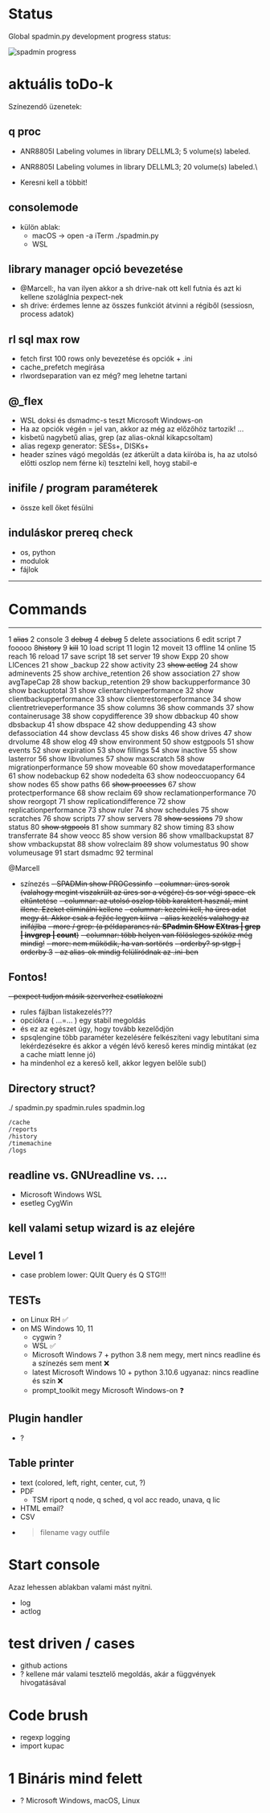 # Status

Global spadmin.py development progress status: 

![spadmin progress](https://progress-bar.dev/50/)

# aktuális toDo-k

Színezendő üzenetek:

## q proc
- ANR8805I Labeling volumes in library DELLML3; 5 volume(s) labeled.
- ANR8805I Labeling volumes in library DELLML3; 20 volume(s) labeled.\

- Keresni kell a többit!

## consolemode
- külön ablak:
   - macOS -> open -a iTerm ./spadmin.py
   - WSL 

## library manager opció bevezetése
- @Marcell:, ha van ilyen akkor a sh drive-nak ott kell futnia és azt ki kellene szoláglnia pexpect-nek
- sh drive: érdemes lenne az összes funkciót átvinni a régiből (sessiosn, process adatok)

## rl sql max row
- fetch first 100 rows only bevezetése és opciók + .ini
- cache_prefetch megírása
- rlwordseparation van ez még? meg lehetne tartani

## @_flex
- WSL doksi és dsmadmc-s teszt Microsoft Windows-on
- Ha az opciók végén = jel van, akkor az még az előzőhöz tartozik! ...
- kisbetű nagybetű alias, grep (az alias-oknál kikapcsoltam)
- alias regexp generator: SESs+, DISKs+
- header színes vágó megoldás (ez átkerült a data kiíróba is, ha az utolsó előtti oszlop nem férne ki) tesztelni kell, hoyg stabil-e

## inifile / program paraméterek
- össze kell őket fésülni

## induláskor prereq check
- os, python
- modulok
- fájlok


-- -------- -------------------------
 # Commands
-- -------- -------------------------
 1    ~~alias~~
 2  console
 3    ~~debug~~
 4    ~~debug~~
 5   delete associations
 6     edit script
 7   fooooo
 8~~history~~
 9   ~~kill~~
10     load script
11    login
12   moveit
13  offline
14   online
15    reach
16   reload
17     save script
18      set server
19     show Expp
20     show LICences
21     show _backup
22     show activity
23     ~~show actlog~~
24     show adminevents
25     show archive_retention
26     show association
27     show avgTapeCap
28     show backup_retention
29     show backupperformance
30     show backuptotal
31     show clientarchiveperformance
32     show clientbackupperformance
33     show clientrestoreperformance
34     show clientretrieveperformance
35     show columns
36     show commands
37     show containerusage
38     show copydifference
39     show dbbackup
40     show dbsbackup
41     show dbspace
42     show deduppending
43     show defassociation
44     show devclass
45     show disks
46     show drives
47     show drvolume
48     show elog
49     show environment
50     show estgpools
51     show events
52     show expiration
53     show fillings
54     show inactive
55     show lasterror
56     show libvolumes
57     show maxscratch
58     show migrationperformance
59     show moveable
60     show movedataperformance
61     show nodebackup
62     show nodedelta
63     show nodeoccuopancy
64     show nodes
65     show paths
66     ~~show processes~~
67     show protectperformance
68     show reclaim
69     show reclamationperformance
70     show reorgopt
71     show replicationdifference
72     show replicationperformance
73     show ruler
74     show schedules
75     show scratches
76     show scripts
77     show servers
78     ~~show sessions~~
79     show status
80     ~~show stgpools~~
81     show summary
82     show timing
83     show transferrate
84     show veocc
85     show version
86     show vmallbackupstat
87     show vmbackupstat
88     show volreclaim
89     show volumestatus
90     show volumeusage
91    start dsmadmc
92 terminal

@Marcell
- színezés
~~- SPADMin show PROCessinfo~~
~~- columnar: üres sorok (valahogy megint viszakrült az üres sor a végére) és sor végi space-ek eltűntetése~~
~~- columnar: az utolsó oszlop több karaktert használ, mint illene. Ezeket eliminálni kellene~~
~~- columnar: kezelni kell, ha üres adat megy át. Akkor csak a fejléc legyen kiírva~~
~~- alias kezelés valahogy az inifájlba~~
~~- more / grep: (a példaparancs rá: **SPadmin SHow EXtras | grep | invgrep | count**)~~ 
~~- columnar: több helyen van fölösleges szóköz még mindig!~~
~~- more: nem működik, ha van sortörés~~
~~- orderby? sp stgp | orderby 3~~
~~- az alias-ok mindig felülíródnak az .ini-ben~~

## Fontos!

~~- pexpect tudjon másik szerverhez csatlakozni~~

- rules fájlban listakezelés???
- opciókra ( ...=... ) egy stabil megoldás
- és ez az egészet úgy, hogy tovább kezelődjön
- spsqlengine több paraméter kezelésére felkészíteni vagy lebutítani sima lekérdezésekre és akkor a végén lévő kereső keres mindig mintákat (ez a cache miatt lenne jó)
- ha mindenhol ez a kereső kell, akkor legyen belőle sub()


## Directory struct?

./
 spadmin.py
 spadmin.rules
 spadmin.log

	/cache
	/reports
	/history
	/timemachine
	/logs

## readline vs. GNUreadline vs. ...
- Microsoft Windows WSL
- esetleg CygWin
 
## kell valami setup wizard is az elejére 
 
## Level 1 
- case problem lower: QUIt       Query és Q STG!!!

## TESTs
- on Linux RH ✅
- on MS Windows 10, 11
	- cygwin ?
	- WSL ✅
	- Microsoft Windows 7 + python 3.8 nem megy, mert nincs readline és a színezés sem ment ❌
	- latest Microsoft Windows 10 + python 3.10.6 ugyanaz: nincs readline és szín ❌
	- prompt_toolkit megy Microsoft Windows-on ❓
	
## Plugin handler
- ?

## Table printer
- text (colored, left, right, center, cut, ?)
- PDF
	- TSM riport q node, q sched, q vol acc reado, unava, q lic
- HTML email?
- CSV
- > filename vagy outfile <filename>

# Start console 

Azaz lehessen ablakban valami mást nyitni.

- log
- actlog
	
# test driven / cases
- github actions
- ? kellene már valami tesztelő megoldás, akár a függvények hivogatásával

# Code brush
- regexp logging
- import kupac

# 1 Bináris mind felett
- ? Microsoft Windows, macOS, Linux